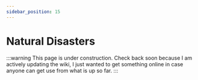```yaml
---
sidebar_position: 15
---
```


# Natural Disasters

:::warning
This page is under construction. Check back soon because I am actively updating the wiki, I just wanted to get something online in case anyone can get use from what is up so far.
:::
